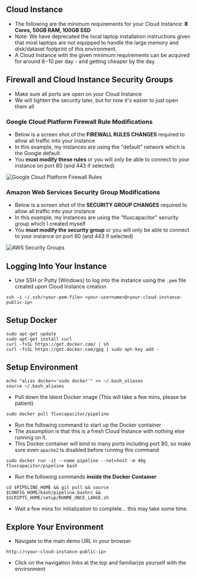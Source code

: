 ## Cloud Instance
* The following are the minimum requirements for your Cloud Instance:
**8 Cores, 50GB RAM, 100GB SSD**
* Note:  We have deprecated the local laptop installation instructions given that most laptops are not equipped to handle the large memory and disk/dataset footprint of this environment.
* A Cloud Instance with the given minimum requirements can be acquired for around $8-$10 per day - and getting cheaper by the day.

## Firewall and Cloud Instance Security Groups
* Make sure all ports are open on your Cloud Instance
* We will tighten the security later, but for now it's easier to just open them all

### Google Cloud Platform Firewall Rule Modifications
* Below is a screen shot of the **FIREWALL RULES CHANGES** required to allow all traffic into your instance
* In this example, my instances are using the "default" network which is the Google default
* You **must modify these rules** or you will only be able to connect to your instance on port 80 (and 443 if selected)

![Google Cloud Platform Firewall Rules](http://advancedspark.com/img/gce-firewall-rules.png)

### Amazon Web Services Security Group Modifications
* Below is a screen shot of the **SECURITY GROUP CHANGES** required to allow all traffic into your instance
* In this example, my instances are using the "fluxcapacitor" security group which I created myself
* You **must modify the security group** or you will only be able to connect to your instance on port 80 (and 443 if selected)

![AWS Security Groups](http://advancedspark.com/img/aws-security-groups.png)

## Logging Into Your Instance 
* Use SSH or Putty (Windows) to log into the instance using the `.pem` file created upon Cloud Instance creation
```
ssh -i ~/.ssh/<your-pem-file> <your-username>@<your-cloud-instance-public-ip>
```

## Setup Docker
```
sudo apt-get update
sudo apt-get install curl
curl -fsSL https://get.docker.com/ | sh
curl -fsSL https://get.docker.com/gpg | sudo apt-key add -
```

## Setup Environment
```
echo "alias docker='sudo docker'" >> ~/.bash_aliases
source ~/.bash_aliases
```

* Pull down the latest Docker image
(This will take a few mins, please be patient)
```
sudo docker pull fluxcapacitor/pipeline
```

* Run the following command to start up the Docker container
* The assumption is that this is a fresh Cloud Instance with nothing else running on it.
* This Docker container will bind to many ports including port 80, so make sure even `apache2` is disabled before running this command
```
sudo docker run -it --name pipeline --net=host -m 48g fluxcapacitor/pipeline bash
```

* Run the following commands **inside the Docker Container**
```
cd $PIPELINE_HOME && git pull && source $CONFIG_HOME/bash/pipeline.bashrc && $SCRIPTS_HOME/setup/RUNME_ONCE_LARGE.sh
```

* Wait a few mins for initialization to complete...  this may take some time.

## Explore Your Environment
* Navigate to the main demo URL in your browser
```
http://<your-cloud-instance-public-ip>
```
* Click on the navigation links at the top and familiarize yourself with the environment